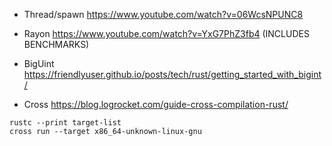 - Thread/spawn
https://www.youtube.com/watch?v=06WcsNPUNC8

- Rayon
https://www.youtube.com/watch?v=YxG7PhZ3fb4 (INCLUDES BENCHMARKS)

- BigUint
https://friendlyuser.github.io/posts/tech/rust/getting_started_with_bigint/

- Cross
https://blog.logrocket.com/guide-cross-compilation-rust/
```
rustc --print target-list
cross run --target x86_64-unknown-linux-gnu
```